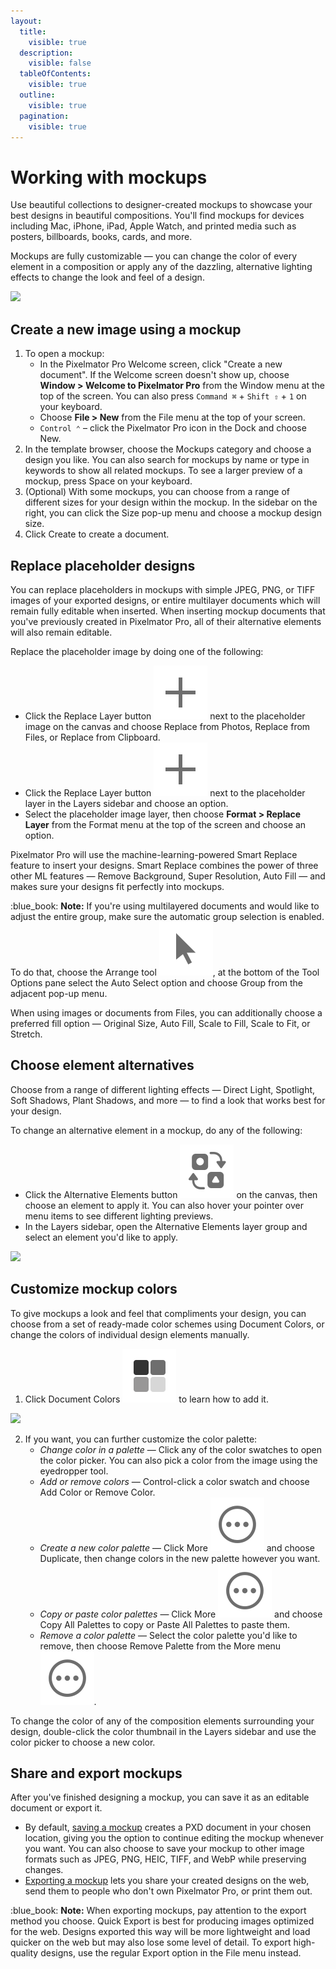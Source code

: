 ```yaml
---
layout:
  title:
    visible: true
  description:
    visible: false
  tableOfContents:
    visible: true
  outline:
    visible: true
  pagination:
    visible: true
---
```


# Working with mockups

Use beautiful collections to designer-created mockups to showcase your best designs in beautiful compositions. You'll find mockups for devices including Mac, iPhone, iPad, Apple Watch, and printed media such as posters, billboards, books, cards, and more.

Mockups are fully customizable — you can change the color of every element in a composition or apply any of the dazzling, alternative lighting effects to change the look and feel of a design.

![](https://help.pixelmator.com/pixelmator-pro/3.5/assets/English/1663832564000.jpeg)

## Create a new image using a mockup

1. To open a mockup:
   * In the Pixelmator Pro Welcome screen, click "Create a new document". If the Welcome screen doesn't show up, choose **Window > Welcome to Pixelmator Pro** from the Window menu at the top of the screen. You can also press `Command ⌘` + `Shift ⇧` + `1` on your keyboard.
   * Choose **File > New** from the File menu at the top of your screen.
   * `Control ⌃` – click the Pixelmator Pro icon in the Dock and choose New.
2. In the template browser, choose the Mockups category and choose a design you like. You can also search for mockups by name or type in keywords to show all related mockups. To see a larger preview of a mockup, press Space on your keyboard.
3. (Optional) With some mockups, you can choose from a range of different sizes for your design within the mockup. In the sidebar on the right, you can click the Size pop-up menu and choose a mockup design size.
4. Click Create to create a document.

## Replace placeholder designs

You can replace placeholders in mockups with simple JPEG, PNG, or TIFF images of your exported designs, or entire multilayer documents which will remain fully editable when inserted. When inserting mockup documents that you've previously created in Pixelmator Pro, all of their alternative elements will also remain editable.

Replace the placeholder image by doing one of the following:

* Click the Replace Layer button <img src="../.gitbook/assets/Plus.png" alt="" data-size="line"> next to the placeholder image on the canvas and choose Replace from Photos, Replace from Files, or Replace from Clipboard.
* Click the Replace Layer button <img src="../.gitbook/assets/Plus.png" alt="" data-size="line"> next to the placeholder layer in the Layers sidebar and choose an option.
* Select the placeholder image layer, then choose **Format > Replace Layer** from the Format menu at the top of the screen and choose an option.

Pixelmator Pro will use the machine-learning-powered Smart Replace feature to insert your designs. Smart Replace combines the power of three other ML features — Remove Background, Super Resolution, Auto Fill — and makes sure your designs fit perfectly into mockups.

:blue\_book: **Note:** If you're using multilayered documents and would like to adjust the entire group, make sure the automatic group selection is enabled. To do that, choose the Arrange tool <img src="../.gitbook/assets/Arrange.png" alt="" data-size="line">, at the bottom of the Tool Options pane select the Auto Select option and choose Group from the adjacent pop-up menu.

When using images or documents from Files, you can additionally choose a preferred fill option — Original Size, Auto Fill, Scale to Fill, Scale to Fit, or Stretch.

## Choose element alternatives

Choose from a range of different lighting effects — Direct Light, Spotlight, Soft Shadows, Plant Shadows, and more — to find a look that works best for your design.

To change an alternative element in a mockup, do any of the following:

* Click the Alternative Elements button <img src="../.gitbook/assets/Alternative-Elements.png" alt="" data-size="line"> on the canvas, then choose an element to apply it. You can also hover your pointer over menu items to see different lighting previews.
* In the Layers sidebar, open the Alternative Elements layer group and select an element you'd like to apply.

![](https://help.pixelmator.com/pixelmator-pro/3.5/assets/English/1663834634000.jpeg)

## Customize mockup colors

To give mockups a look and feel that compliments your design, you can choose from a set of ready-made color schemes using Document Colors, or change the colors of individual design elements manually.

1. Click Document Colors <img src="../.gitbook/assets/Document-Colors.png" alt="" data-size="line"> to learn how to add it.

![](https://help.pixelmator.com/pixelmator-pro/3.5/assets/English/1663834627000.jpeg)

2. If you want, you can further customize the color palette:
   * _Change color in a palette_ — Click any of the color swatches to open the color picker. You can also pick a color from the image using the eyedropper tool.
   * _Add or remove colors_ — Control-click a color swatch and choose Add Color or Remove Color.
   * _Create a new color palette_ — Click More <img src="../.gitbook/assets/More.png" alt="" data-size="line"> and choose Duplicate, then change colors in the new palette however you want.
   * _Copy or paste color palettes_ — Click More <img src="../.gitbook/assets/More.png" alt="" data-size="line"> and choose Copy All Palettes to copy or Paste All Palettes to paste them.
   * _Remove a color palette_ — Select the color palette you'd like to remove, then choose Remove Palette from the More menu <img src="../.gitbook/assets/More.png" alt="" data-size="line">.

To change the color of any of the composition elements surrounding your design, double-click the color thumbnail in the Layers sidebar and use the color picker to choose a new color.

## Share and export mockups

After you've finished designing a mockup, you can save it as an editable document or export it.

* By default, [saving a mockup](../create-open-and-save-images/save-and-name-an-image.md) creates a PXD document in your chosen location, giving you the option to continue editing the mockup whenever you want. You can also choose to save your mockup to other image formats such as JPEG, PNG, HEIC, TIFF, and WebP while preserving changes.
* [Exporting a mockup](../export-and-share-images/) lets you share your created designs on the web, send them to people who don't own Pixelmator Pro, or print them out.

:blue\_book: **Note:** When exporting mockups, pay attention to the export method you choose. Quick Export is best for producing images optimized for the web. Designs exported this way will be more lightweight and load quicker on the web but may also lose some level of detail. To export high-quality designs, use the regular Export option in the File menu instead.
